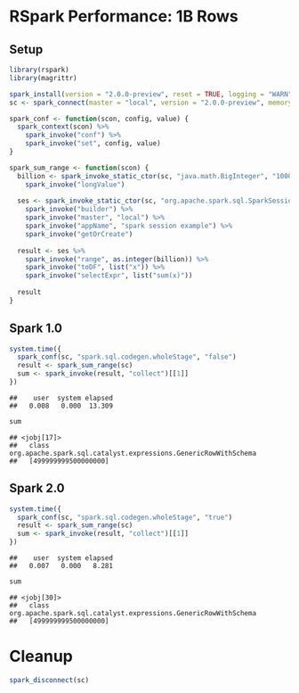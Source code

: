 RSpark Performance: 1B Rows
================

Setup
-----

``` r
library(rspark)
library(magrittr)

spark_install(version = "2.0.0-preview", reset = TRUE, logging = "WARN")
sc <- spark_connect(master = "local", version = "2.0.0-preview", memory = "12G ")

spark_conf <- function(scon, config, value) {
  spark_context(scon) %>%
    spark_invoke("conf") %>%
    spark_invoke("set", config, value)
}

spark_sum_range <- function(scon) {
  billion <- spark_invoke_static_ctor(sc, "java.math.BigInteger", "1000000000") %>%
    spark_invoke("longValue")
  
  ses <- spark_invoke_static_ctor(sc, "org.apache.spark.sql.SparkSession", spark_context(sc)) %>%
    spark_invoke("builder") %>%
    spark_invoke("master", "local") %>%
    spark_invoke("appName", "spark session example") %>%
    spark_invoke("getOrCreate")
  
  result <- ses %>%
    spark_invoke("range", as.integer(billion)) %>%
    spark_invoke("toDF", list("x")) %>%
    spark_invoke("selectExpr", list("sum(x)"))
  
  result
}
```

Spark 1.0
---------

``` r
system.time({
  spark_conf(sc, "spark.sql.codegen.wholeStage", "false")
  result <- spark_sum_range(sc)
  sum <- spark_invoke(result, "collect")[[1]]
})
```

    ##    user  system elapsed 
    ##   0.008   0.000  13.309

``` r
sum
```

    ## <jobj[17]>
    ##   class org.apache.spark.sql.catalyst.expressions.GenericRowWithSchema
    ##   [499999999500000000]

Spark 2.0
---------

``` r
system.time({
  spark_conf(sc, "spark.sql.codegen.wholeStage", "true")
  result <- spark_sum_range(sc)
  sum <- spark_invoke(result, "collect")[[1]]
})
```

    ##    user  system elapsed 
    ##   0.007   0.000   8.281

``` r
sum
```

    ## <jobj[30]>
    ##   class org.apache.spark.sql.catalyst.expressions.GenericRowWithSchema
    ##   [499999999500000000]

Cleanup
=======

``` r
spark_disconnect(sc)
```
